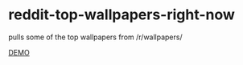 # reddit-top-wallpapers-right-now
pulls some of the top wallpapers from /r/wallpapers/

[DEMO](https://srsajjad.github.io/reddit-top-wallpapers-right-now/)
